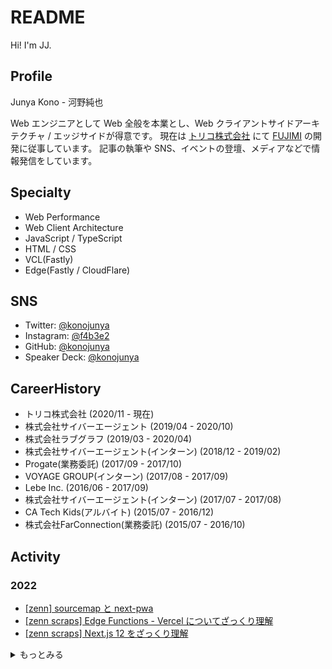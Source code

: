 # README

Hi! I'm JJ.

## Profile

Junya Kono - 河野純也

Web エンジニアとして Web 全般を本業とし、Web クライアントサイドアーキテクチャ / エッジサイドが得意です。
現在は [トリコ株式会社](https://tricot-inc.com) にて [FUJIMI](https://fujimi.me) の開発に従事しています。
記事の執筆や SNS、イベントの登壇、メディアなどで情報発信をしています。

## Specialty

- Web Performance
- Web Client Architecture
- JavaScript / TypeScript
- HTML / CSS
- VCL(Fastly)
- Edge(Fastly / CloudFlare)


## SNS

- Twitter: [@konojunya](https://twitter.com/konojunya)
- Instagram: [@f4b3e2](https://www.instagram.com/f4b3e2)
- GitHub: [@konojunya](https://github.com/konojunya)
- Speaker Deck: [@konojunya](https://speakerdeck.com/konojunya)


## CareerHistory

- トリコ株式会社 (2020/11 - 現在)
- 株式会社サイバーエージェント (2019/04 - 2020/10)
- 株式会社ラブグラフ (2019/03 - 2020/04)
- 株式会社サイバーエージェント(インターン) (2018/12 - 2019/02)
- Progate(業務委託) (2017/09 - 2017/10)
- VOYAGE GROUP(インターン) (2017/08 - 2017/09)
- Lebe Inc. (2016/06 - 2017/09)
- 株式会社サイバーエージェント(インターン) (2017/07 - 2017/08)
- CA Tech Kids(アルバイト) (2015/07 - 2016/12)
- 株式会社FarConnection(業務委託) (2015/07 - 2016/10)


## Activity

### 2022
- [[zenn] sourcemap と next-pwa](https://zenn.dev/jj/articles/next-pwa-with-sourcemap)
- [[zenn scraps] Edge Functions - Vercel についてざっくり理解](https://zenn.dev/jj/scraps/c3f62783f65b91)
- [[zenn scraps] Next.js 12 をざっくり理解](https://zenn.dev/jj/scraps/f8a97c4f669397)


<details>
<summary>もっとみる</summary>

### 2021
- [[zenn book] Fastly Compute@Edge 使い方ガイド](https://zenn.dev/jj/books/fastly-compute-at-edge-guide)
- [[zenn] Next.jsにおけるenvのベストプラクティス](https://zenn.dev/jj/articles/next-js-env-best-practice)
- [[zenn scraps] stylelint-pluginを作ってみる会](https://zenn.dev/jj/scraps/42157938c9eb48)
- [[zenn scraps] WebKitのPrivate Click Measurementの翻訳をして概要を掴む](https://zenn.dev/jj/scraps/1f4c10accb6c98)
- [[zenn scraps] NeoVimのjob control apiを使ってみる会](https://zenn.dev/jj/scraps/e2fe98c24c720a)
- [[zenn scraps] NeoVimのPluginを作ってみる①](https://zenn.dev/jj/scraps/667c49714289a7)
- [[zenn scraps] Fastlyを活用したカナリアリリースを実現したい](https://zenn.dev/jj/scraps/806cacaa44597f)
- [[speakerdeck] Progressive Release by using Fastly](https://speakerdeck.com/konojunya/progressive-release-by-using-fastly-8a9fc1f5-8730-44f3-8981-986e47498c6d)

### 2020
- [[zenn] Preactで作ったコンポーネントをWeb Components として公開する](https://zenn.dev/jj/articles/preact-web-components)
- [[zenn scraps] Firebase Node.js Client SDKだけでAuthenticateを行いたい](https://zenn.dev/jj/scraps/8c28ddb257385f)
- [[zenn scraps] Next.jsのSSR/SSG/CSRについて考える](https://zenn.dev/jj/scraps/e270d446787635)
- [[zenn] Figma plugin with WebAssembly](https://zenn.dev/jj/articles/figma-plugin-with-wasm)
- [[zenn scraps] Firebase Auth + Next.jsでのユーザー認証](https://zenn.dev/jj/scraps/0ef0c51a3a62a6)

### 2019
- [[speakerdeck] WinTicketにおけるPWA at PWA Night vol.9](https://speakerdeck.com/konojunya/winticketniokerupwa-at-pwa-night-vol-dot-9)
- [[speakerdeck] 新卒研修を終えて](https://speakerdeck.com/konojunya/xin-zu-yan-xiu-wozhong-ete)

### 2018
- [[speakerdeck] 大規模なWebの開発手法](https://speakerdeck.com/konojunya/da-gui-mo-nawebfalsekai-fa-shou-fa)

### 2017
- [[speakerdeck] 初めてのReact](https://speakerdeck.com/konojunya/chu-metefalsereact)

</details>
